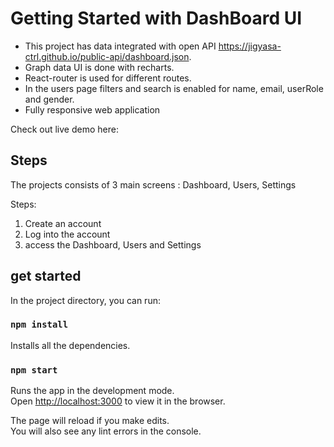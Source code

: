 # Getting Started with DashBoard UI

- This project has data integrated with open API https://jigyasa-ctrl.github.io/public-api/dashboard.json.
- Graph data UI is done with recharts. 
- React-router is used for different routes.
- In the users page filters and search is enabled for name, email, userRole and gender.
- Fully responsive web application

Check out live demo here: 

## Steps

The projects consists of 3 main screens : Dashboard, Users, Settings

Steps: 
1. Create an account
2. Log into the account
3. access the Dashboard, Users and Settings


## get started 

In the project directory, you can run:
### `npm install`

Installs all the dependencies.

### `npm start`

Runs the app in the development mode.\
Open [http://localhost:3000](http://localhost:3000) to view it in the browser.

The page will reload if you make edits.\
You will also see any lint errors in the console.



